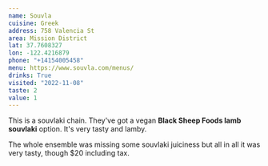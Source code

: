 ```yaml
---
name: Souvla
cuisine: Greek
address: 758 Valencia St
area: Mission District
lat: 37.7608327
lon: -122.4216879
phone: "+14154005458"
menu: https://www.souvla.com/menus/
drinks: True
visited: "2022-11-08"
taste: 2
value: 1
---
```


This is a souvlaki chain. They've got a vegan **Black Sheep Foods lamb souvlaki** option. It's very tasty and lamby.

The whole ensemble was missing some souvlaki juiciness but all in all it was very tasty, though $20 including tax.
